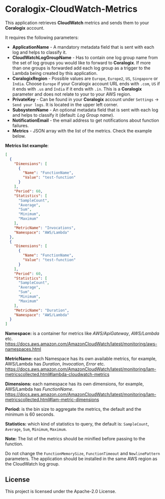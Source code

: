 # Coralogix-CloudWatch-Metrics

This application retrieves **CloudWatch** metrics and sends them to your **Coralogix** account.

It requires the following parameters:
* **ApplicationName** - A mandatory metadata field that is sent with each log and helps to classify it.
* **CloudWatchLogGroupName** - Has to contain one log group name from the set of log groups you would like to forward to **Coralogix**. If more than one groups is forwarded add each log group as a trigger to the Lambda being created by this application.
* **CoralogixRegion** - Possible values are `Europe`, `Europe2`, `US`, `Singapore` or `India`. Choose `Europe` if your Coralogix account URL ends with `.com`, `US` if it ends with `.us` and `India` if it ends with `.in`. This is a **Coralogix** parameter and does not relate to your to your AWS region.
* **PrivateKey** - Can be found in your **Coralogix** account under `Settings` -> `Send your logs`. It is located in the upper left corner.
* **SubsystemName** - An optional metadata field that is sent with each log and helps to classify it (default: *Log Group name*).
* **NotificationEmail** - the email address to get notifications about function failures.
* **Metrics** - JSON array with the list of the metrics. Check the example below.

**Metrics list example**:

```json
[
  {
    "Dimensions": [
      {
        "Name": "FunctionName",
        "Value": "test-function"
      }
    ],
    "Period": 60,
    "Statistics": [
      "SampleCount",
      "Average",
      "Sum",
      "Minimum",
      "Maximum"
    ],
    "MetricName": "Invocations",
    "Namespace": "AWS/Lambda"
  },
  {
    "Dimensions": [
      {
        "Name": "FunctionName",
        "Value": "test-function"
      }
    ],
    "Period": 60,
    "Statistics": [
      "SampleCount",
      "Average",
      "Sum",
      "Minimum",
      "Maximum"
    ],
    "MetricName": "Duration",
    "Namespace": "AWS/Lambda"
  }
]
```

**Namespace:** is a container for metrics like *AWS/ApiGateway*, *AWS/Lambda* etc.
https://docs.aws.amazon.com/AmazonCloudWatch/latest/monitoring/aws-namespaces.html

**MetricName:** each Namespace has its own available metrics, for example, AWS/Lambda has *Duration*, *Invocation*, *Error* etc.
https://docs.aws.amazon.com/AmazonCloudWatch/latest/monitoring/lam-metricscollected.html#lambda-cloudwatch-metrics

**Dimensions:** each namespace has its own dimensions, for example, AWS/Lambda has *FunctionName*.
https://docs.aws.amazon.com/AmazonCloudWatch/latest/monitoring/lam-metricscollected.html#lam-metric-dimensions

**Period:** is the bin size to aggregate the metrics, the default and the minimum is 60 seconds.

**Statistics:** which kind of statistics to query, the default is: `SampleCount`, `Average`, `Sum`, `Minimum`, `Maximum`.

**Note:** The list of the metrics should be minified before passing to the function.

Do not change the `FunctionMemorySize`, `FunctionTimeout` and `NewlinePattern` parameters. The application should be installed in the same AWS region as the CloudWatch log group.

## License

This project is licensed under the Apache-2.0 License.